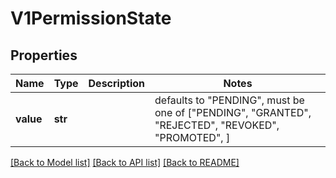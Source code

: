 # V1PermissionState


## Properties
Name | Type | Description | Notes
------------ | ------------- | ------------- | -------------
**value** | **str** |  | defaults to "PENDING",  must be one of ["PENDING", "GRANTED", "REJECTED", "REVOKED", "PROMOTED", ]

[[Back to Model list]](../README.md#documentation-for-models) [[Back to API list]](../README.md#documentation-for-api-endpoints) [[Back to README]](../README.md)


